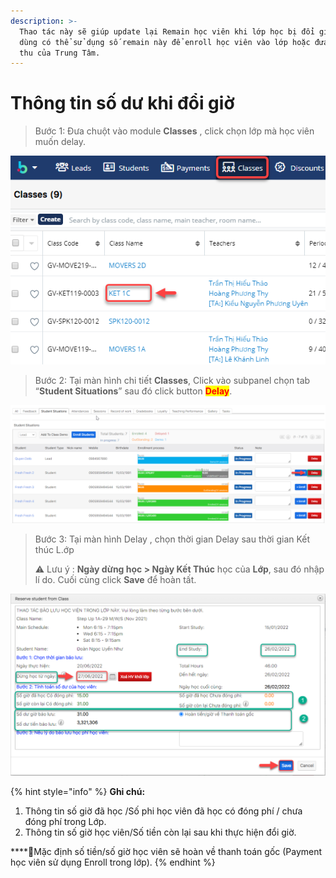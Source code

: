 ```yaml
---
description: >-
  Thao tác này sẽ giúp update lại Remain học viên khi lớp học bị đổi giờ. Người
  dùng có thể sử dụng số remain này để enroll học viên vào lớp hoặc đưa về doanh
  thu của Trung Tâm.
---
```


# Thông tin số dư khi đổi giờ

> Bước 1: Đưa chuột vào module **Classes** , click chọn lớp mà học viên muốn delay.

![](../.gitbook/assets/HVdelay1.png)

> Bước 2: Tại màn hình chi tiết **Classes**, Click vào subpanel chọn tab “**Student Situations**” sau đó click button <mark style="color:red;">**Delay**</mark>.

![](../.gitbook/assets/delay1.png)

> Bước 3: Tại màn hình Delay , chọn thời gian Delay sau thời gian Kết thúc L.ớp
>
> &#x20;:warning: Lưu ý : **Ngày dừng học > Ngày Kết Thúc** học của **Lớp**, sau đó nhập lí do. Cuối cùng click **Save** để hoàn tất.

![](../.gitbook/assets/delay.png)

{% hint style="info" %}
**Ghi chú:**

1. Thông tin số giờ đã học /Số phi học viên đã học có đóng phí / chưa đóng phí trong Lớp.
2. Thông tin số giờ học viên/Số tiền còn lại sau khi thực hiện đổi giờ.

****:tada:Mặc định số tiền/số giờ học viên sẽ hoàn về thanh toán gốc (Payment học viên sử dụng Enroll trong lớp).
{% endhint %}
